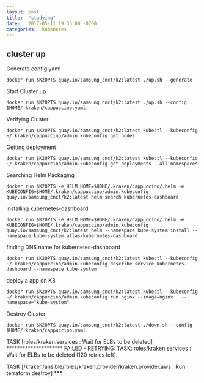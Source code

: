 ```yaml
---
layout: post
title:  "studying"
date:   2017-05-11 19:35:00 -0700
categories:  kubenetes
---
```

## cluster up

Generate config.yaml
```
docker run $K2OPTS quay.io/samsung_cnct/k2:latest ./up.sh --generate
```

Start Cluster up
```
docker run $K2OPTS quay.io/samsung_cnct/k2:latest ./up.sh --config $HOME/.kraken/cappuccino.yaml
```

Verifying Cluster

```
docker run $K2OPTS quay.io/samsung_cnct/k2:latest kubectl --kubeconfig ~/.kraken/cappuccino/admin.kubeconfig get nodes

```

Getting deployment
```
docker run $K2OPTS quay.io/samsung_cnct/k2:latest kubectl --kubeconfig ~/.kraken/cappuccino/admin.kubeconfig get deployments --all-namespaces
```
Searching Helm Packaging
```
docker run $K2OPTS -e HELM_HOME=$HOME/.kraken/cappuccino/.helm -e KUBECONFIG=$HOME/.kraken/cappuccino/admin.kubeconfig quay.io/samsung_cnct/k2:latest helm search kubernetes-dashboard
```

installing kubernetes-dashboard
```
docker run $K2OPTS -e HELM_HOME=$HOME/.kraken/cappuccino/.helm -e KUBECONFIG=$HOME/.kraken/cappuccino/admin.kubeconfig quay.io/samsung_cnct/k2:latest helm --namespace kube-system install --namespace kube-system atlas/kubernetes-dashboard

```

finding DNS name for kubernetes-dashboard
```
docker run $K2OPTS quay.io/samsung_cnct/k2:latest kubectl --kubeconfig ~/.kraken/cappuccino/admin.kubeconfig describe service kubernetes-dashboard --namespace kube-system

```
deploy a app on K8
```
docker run $K2OPTS quay.io/samsung_cnct/k2:latest kubectl --kubeconfig ~/.kraken/cappuccino/admin.kubeconfig run nginx --image=nginx   --namespace="kube-system"
```

Destroy Cluster
```
docker run $K2OPTS quay.io/samsung_cnct/k2:latest ./down.sh --config $HOME/.kraken/cappuccino.yaml
```



TASK [roles/kraken.services : Wait for ELBs to be deleted] *********************
FAILED - RETRYING: TASK: roles/kraken.services : Wait for ELBs to be deleted (120 retries left).


TASK [/kraken/ansible/roles/kraken.provider/kraken.provider.aws : Run terraform destroy] ***
